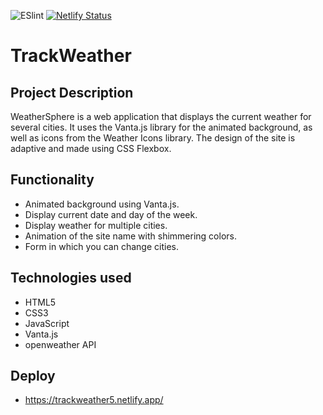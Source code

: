 ![ESlint](https://github.com/JustGitHubUserid9292/weather-site/actions/workflows/main.yml/badge.svg) [![Netlify Status](https://api.netlify.com/api/v1/badges/361cca78-ae3d-4c75-af94-3e5c81aea429/deploy-status)](https://app.netlify.com/sites/dreamy-clafoutis-af57b2/deploys)

# TrackWeather

## Project Description

WeatherSphere is a web application that displays the current weather for several cities. It uses the Vanta.js library for the animated background, as well as icons from the Weather Icons library. The design of the site is adaptive and made using CSS Flexbox. 

## Functionality

- Animated background using Vanta.js.
- Display current date and day of the week.
- Display weather for multiple cities.
- Animation of the site name with shimmering colors.
- Form in which you can change cities.

## Technologies used

- HTML5
- CSS3
- JavaScript
- Vanta.js
- openweather API

## Deploy

- https://trackweather5.netlify.app/